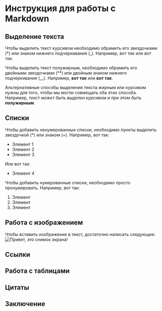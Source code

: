 # Инструкция для работы с Markdown

## Выделение текста

Чтобы выделить текст курсивом необходимо обрамить его звездочками (*) или знаком нижнего подчеркивания (_). Например, *вот так* или _вот так_. 

Чтобы выделить текст полужирным, необходимо обрамить его двойными звездочками (**) или двойным знаком нижнего подчеркивания (__). Например, **вот так** или __вот так__. 

Альтернативные способы выделения текста жирным или курсивом нужны для того, чтобы мы могли совмещать оба этих способа. Например, _текст может быть выделен курсивом и при этом быть **полужирным**_.

## Списки


Чтобы добавить ненумерованные списки, необходимо пункты выделить звездочкой (*) или знаком (+). Например, вот так:
* Элемент 1
* Элемент 2
* Элемент 3

Или вот так:
+ Элемент 4

Чтобы добавить нумерованные списки, необходимо просто пронумеровать. Например, вот так:
1. Элемент
2. Элемент
3. Элемент

## Работа с изображением

Чтобы вставить изображение в текст, достаточно написать следующее: ![Привет, это снимок экрана!](Экран.png)
## Ссылки

## Работа с таблицами

## Цитаты

## Заключение